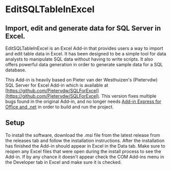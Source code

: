 # EditSQLTableInExcel

## Import, edit and generate data for SQL Server in Excel.

EditSQLTableInExcel is an Excel Add-in that provides users a way to import and edit table data in Excel. 
It has been designed to be a simple tool for data analysts to manipulate SQL data without having to write scripts. 
It also offers powerful data generation in order to generate sample data for a SQL database. 

This Add-in is heavily based on Pieter van der Westhuizen's (Pietervdw) SQL Server for Excel Add-in which is available at [https://github.com/Pietervdw/SQLForExcel](https://github.com/Pietervdw/SQLForExcel).
This version fixes multiple bugs found in the original Add-in, and no longer needs [Add-in Express for Office and .net](https://www.add-in-express.com/add-in-net/index.php) in order to build and run the project.


## Setup

To install the software, download the .msi file from the latest release from the releases tab and follow the installation instructions.
After the installation has finished the Add-in should appear in Excel in the Data tab.
Make sure to reopen any Excel files that were open during the install process to see the Add-in.
If by any chance it doesn't appear check the COM Add-ins menu in the Developer tab in Excel and make sure it is checked.